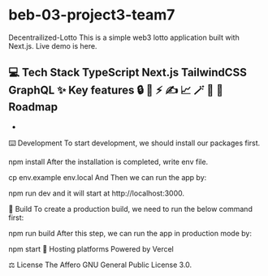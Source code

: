 # beb-03-project3-team7

Decentrailized-Lotto
This is a simple web3 lotto application built with Next.js. Live demo is here.

💻 Tech Stack
TypeScript
Next.js
TailwindCSS
GraphQL
✨ Key features
🔒
🎨
⚡️
✍️
📈
🪄
📱
🧭 Roadmap
-
-
⌨️ Development
To start development, we should install our packages first.

npm install
After the installation is completed, write env file.

cp env.example env.local
And Then we can run the app by:

npm run dev
and it will start at http://localhost:3000.

🚀 Build
To create a production build, we need to run the below command first:

npm run build
After this step, we can run the app in production mode by:

npm start
🚀 Hosting platforms
Powered by Vercel

⚖️ License
The Affero GNU General Public License 3.0.
